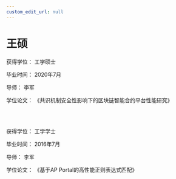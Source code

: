 ```yaml
---
custom_edit_url: null
---
```


# 王硕

获得学位： 工学硕士

毕业时间： 2020年7月

导师： 李军

学位论文： 《共识机制安全性影响下的区块链智能合约平台性能研究》

<br/><br/>

获得学位： 工学学士

毕业时间： 2016年7月

导师： 李军

学位论文： 《基于AP Portal的高性能正则表达式匹配》
